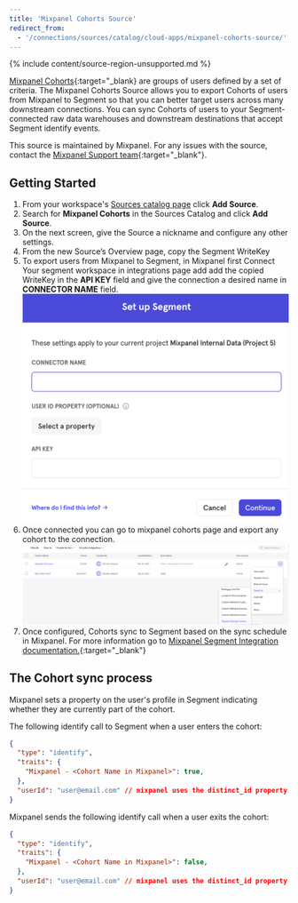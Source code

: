 ```yaml
---
title: 'Mixpanel Cohorts Source'
redirect_from:
  - '/connections/sources/catalog/cloud-apps/mixpanel-cohorts-source/'
---
```


{% include content/source-region-unsupported.md %}

[Mixpanel Cohorts](https://help.mixpanel.com/hc/en-us/articles/115005708186-Cohorts-Overview-){:target="_blank} are groups of users defined by a set of criteria. The Mixpanel Cohorts Source allows you to export Cohorts of users from Mixpanel to Segment so that you can better target users across many downstream connections. You can sync Cohorts of users to your Segment-connected raw data warehouses and downstream destinations that accept Segment identify events.

This source is maintained by Mixpanel. For any issues with the source, contact the [Mixpanel Support team](https://help.mixpanel.com/hc/en-us/requests/new){:target="_blank"}.

## Getting Started

1. From your workspace's [Sources catalog page](https://app.segment.com/goto-my-workspace/sources/catalog) click **Add Source**.
2. Search for **Mixpanel Cohorts** in the Sources Catalog and click **Add Source**.
3. On the next screen, give the Source a nickname and configure any other settings. 
4. From the new Source’s Overview page, copy the Segment WriteKey
5. To export users from Mixpanel to Segment, in Mixpanel first Connect Your segment workspace in  integrations page add add the copied WriteKey in the **API KEY** field and give the connection a desired name in **CONNECTOR NAME** field. ![Add the connector name](images/connect.png)
6. Once connected you can go to mixpanel cohorts page and export any cohort to the connection.![Export cohorts](images/export.png)
7. Once configured, Cohorts sync to Segment based on the sync schedule in Mixpanel. For more information go to [Mixpanel Segment Integration documentation.](https://help.mixpanel.com/hc/en-us/articles/4408988683156-Segment-Integration){:target="_blank"}



## The Cohort sync process

Mixpanel sets a property on the user's profile in Segment indicating whether they are currently part of the cohort.

The following identify call to Segment when a user enters the cohort:
```json
{
  "type": "identify",
  "traits": {
    "Mixpanel - <Cohort Name in Mixpanel>": true,
  },
  "userId": "user@email.com" // mixpanel uses the distinct_id property here
}
```
 

Mixpanel sends the following identify call when a user exits the cohort:
```json
{
  "type": "identify",
  "traits": {
    "Mixpanel - <Cohort Name in Mixpanel>": false,
  },
  "userId": "user@email.com" // mixpanel uses the distinct_id property here
}
```
